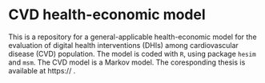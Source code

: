 # CVD health-economic model
This is a repository for a general-applicable health-economic model for the evaluation of digital health interventions (DHIs) among cardiovascular disease (CVD) population. The model is coded with `R`, using package `hesim` and `msm`. The CVD model is a Markov model. The coresponding thesis is available at https://  . 
